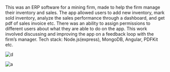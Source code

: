 This was an ERP software for a mining firm, made to help the firm manage their inventory and sales. The app allowed users to add new inventory, mark sold inventory, analyze the sales performance through a dashboard, and get pdf of sales invoice etc. There was an ability to assign permissions to different users about what they are able to do on the app.
This work involved discussing and improving the app on a feedback loop with the firm’s manager.
Tech stack: Node.js(express), MongoDB, Angular, PDFKit etc.

![d](https://github.com/hemangbaya/SalesBit-about/assets/53444284/ab2c29c5-e14d-4138-8a41-8c44bbfba1a8)

![a](https://github.com/hemangbaya/SalesBit-about/assets/53444284/717f64dc-2d26-40cc-8b55-62e60b5b37dd)
